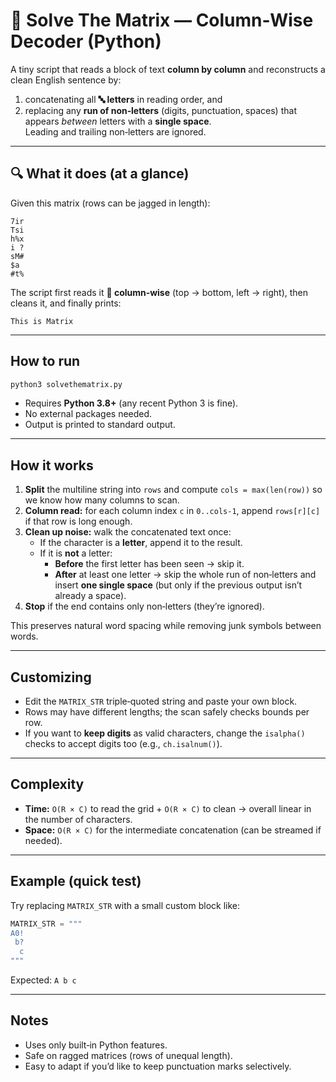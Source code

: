 # 💪 Solve The Matrix — Column‑Wise Decoder (Python)

A tiny script that reads a block of text **column by column** and reconstructs a clean English sentence by:
1) concatenating all **🔤 letters** in reading order, and  
2) replacing any **run of non‑letters** (digits, punctuation, spaces) that appears *between* letters with a **single space**.  
Leading and trailing non‑letters are ignored.

---

## 🔍 What it does (at a glance)

Given this matrix (rows can be jagged in length):

```
7ir
Tsi
h%x
i ?
sM# 
$a 
#t%
```

The script first reads it **🔽 column‑wise** (top → bottom, left → right), then cleans it, and finally prints:

```
This is Matrix
```

---

## How to run

```bash
python3 solvethematrix.py
```

- Requires **Python 3.8+** (any recent Python 3 is fine).  
- No external packages needed.  
- Output is printed to standard output.

---

## How it works

1. **Split** the multiline string into `rows` and compute `cols = max(len(row))` so we know how many columns to scan.
2. **Column read:** for each column index `c` in `0..cols-1`, append `rows[r][c]` if that row is long enough.
3. **Clean up noise:** walk the concatenated text once:
   - If the character is a **letter**, append it to the result.
   - If it is **not** a letter:
     - **Before** the first letter has been seen → skip it.
     - **After** at least one letter → skip the whole run of non‑letters and insert **one single space** (but only if the previous output isn’t already a space).
4. **Stop** if the end contains only non‑letters (they’re ignored).

This preserves natural word spacing while removing junk symbols between words.

---

## Customizing

- Edit the `MATRIX_STR` triple‑quoted string and paste your own block.  
- Rows may have different lengths; the scan safely checks bounds per row.  
- If you want to **keep digits** as valid characters, change the `isalpha()` checks to accept digits too (e.g., `ch.isalnum()`).

---

## Complexity

- **Time:** `O(R × C)` to read the grid + `O(R × C)` to clean → overall linear in the number of characters.  
- **Space:** `O(R × C)` for the intermediate concatenation (can be streamed if needed).

---

## Example (quick test)

Try replacing `MATRIX_STR` with a small custom block like:
```python
MATRIX_STR = """
A0!
 b?
  c
"""
```
Expected: `A b c`

---

## Notes

- Uses only built‑in Python features.
- Safe on ragged matrices (rows of unequal length).
- Easy to adapt if you’d like to keep punctuation marks selectively.
